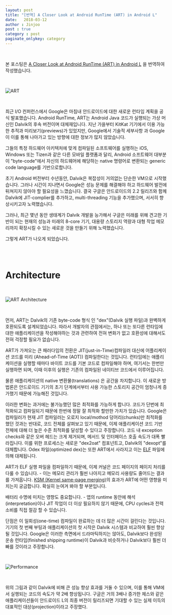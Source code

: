 ```yaml
---
layout: post
title: "[번역] A Closer Look at Android RunTime (ART) in Android L"
date:   2018-03-12
author : Jinjoo
post : true
category : post
paginate_onlykey: category
---
```

<br/>

본 포스팅은 [A Closer Look at Android RunTime (ART) in Android L] 을 번역하여 작성했습니다.

<br/>

![ART](https://images.anandtech.com/doci/8231/Android-L-ART_678x452.png)

<br/>

최근 I/O 컨퍼런스에서 Google은 마침내 안드로이드에 대한 새로운 런타임 계획을 공식 발표했습니다. Android RunTime, ART는 Android Java 코드가 실행되는 가상 머신인 Dalvik의 후속 버전이며 대체재입니다. 지난 가을부터 KitKat 기기에서 이용 가능한 추적과 미리보기(previews)가 있었지만, Google에서 기술적 세부사항 과 Google이 이를 통해 나아가고 있는 방향에 대한 정보가 많지 않았습니다.

그들의 특정 하드웨어 아키텍처에 맞게 컴파일된 소프트웨어를 실행하는 iOS, Windows 또는 Tizen과 같은 다른 모바일 플랫폼과 달리, Android 소프트웨어 대부분이 "byte-code"에서 자신의 하드웨어에 해당하는 native 명령어로 변환되는 generic code language를 기반으로합니다.

초기 Android 버전부터 수년동안, Dalvik은 복잡성이 거의없는 단순한 VM으로 시작했습니다. 그러나 시간이 지나면서 Google은 성능 문제를 해결해야 하고 하드웨어 발전에 뒤쳐지지 않아야 할 필요성을 느꼈습니다. 결국 구글은 안드로이드의 2.2 릴리즈와 함께 Dalvik에 JIT-complier를 추가하고, multi-threading 기능을 추가했으며, 서서히 향상시키고자 노력했습니다.

그러나, 최근 몇년 동안 생태계가 Dalvik 개발을 능가해서 구글은 미래를 위해 견고한 기반이 되는 현재의 성능과 미래의 8-core 기기, 대용량 스토리지 역량과 대형 작업 메모리까지 확장시킬 수 있는 새로운 것을 만들기 위해 노력했습니다.

그렇게 ART가 나오게 되었습니다.

<br/>

<br/>

# Architecture

<br/>

![ART Architecture](https://lh5.googleusercontent.com/MxH8wXEbpzjhfDzbDY52F8jp87ciFPaQxMPQN6xQvzRitaH_hQNarzkK90O3HYfieEPX8g1J2BlxmlSZwbAs5jrqiKeRNfnSmdW1OCKXG6DDmpDm_xA5XRGYDyuVx_50VA)

<br/>


먼저, ART는 Dalvik의 기존 byte-code 형식 인 "dex"(Dalvik 실행 파일)과 완벽하게 호환되도록 설계되었습니다. 따라서 개발자의 관점에서는, 하나 또는 또다른 런타임에 대한 애플리케이션을 작성해야하는 것과 관련하여 전혀 변화가 없고 호환성에 대해서도 전혀 걱정할 필요가 없습니다.

ART가 가져오는 큰 패러다임의 전환은 JIT(just-in-Time)컴파일러 대신에 어플리케이션 코드를  미리 (Ahead-of-Time (AOT)) 컴파일한다는 것입니다. 런타임에는 애플리케이션을 실행할 때마다 바이트 코드를 기본 코드로 컴파일해야 하며, 여기서는 한번만 실행하면 되며, 이때 이후의 실행은 기존의 컴파일된 네이티브 코드에서 이루어집니다.

물론 애플리케이션의 native 변환물(translations) 은 공간을 차지합니다. 이 새로운 방법론은  안드로이드 기기의 초기 단계에서부터 사용 가능한 스토리지 공간이 엄청나게 증가했기 때문에 가능해진 것입니다.

이러한 변화는 과거에는 불가능했던 많은 최적화를 가능하게 합니다. 코드가 단번에 최적화되고 컴파일되기 때문에 한번에 정말 잘 최적화 할만한 가치가 있습니다. Google은 컴파일러가 현재 JIT 컴파일러는 오로지 local/mothod 덩어리(chunks)만 최적화를 했던 것과는 반대로, 코드 전체를 살펴보고 있기 때문에, 이제 애플리케이션 코드 기반 전체에 대해 더 높은 수준 최적화를 달성할 수 있다고 주장합니다. 코드 내 exception checks와 같은 오버 헤드는 크게 제거되며, 메서드 및 인터페이스 호출 속도가 대폭 빨라집니다. 이를 위한 프로세스는 새로운 "dex2oat" 컴포넌트고, Dalvik의 "dexopt"를 대체합니다. Odex 파일(optimized dex)는 또한 ART에서 사라지고 이는 [ELF] 파일에 의해 대체됩니다.

ART가 ELF 실행 파일을 컴파일하기 때문에, 이제 커널은 코드 페이지의 페이지 처리를 다룰 수 ​​있습니다. - 이는 메모리 관리가 훨씬 나아지고 메모리 사용량도 줄어드는 결과를 가져옵니다. [KSM (Kernel same-page merging)]의 효과가 ART에 어떤 영향을 미치는지 궁금합니다. 확실히 눈여겨 봐야 할 부분입니다.

배터리 수명에 미치는 영향도 중요합니다. - 앱의 runtime 동안에 해석(interpretation)이나 JIT 작업이 더 이상 필요하지 않기 때문에, CPU cycles과 전력 소비를 직접 절감 할 수 있습니다.

단점은 이 일회성(one-time) 컴파일이 완료하는 데 더 많은 시간이 걸린다는 것입니다. 기기의 첫 번째 부팅과 애플리케이션의 첫 시작은 Dalvik 시스템과 비교하여 훨씬 향상 될 것입니다. Google은 이러한 측면에서 드라마틱하지는 않아도, Dalvik보다 완성된 운송 런타임(finished shipping runtime)이 Dalvik과 비슷하거나 Dalvik보다 훨씬 더 빠를 것이라고 주장합니다.

<br/>

![Performance](https://lh3.googleusercontent.com/V4HzsyjzVoNmCWC-CgSjD63oBIQdtDySbUDyi77YPQz_fZ4zjPKTYms9NMCj1T5yDu-WXTUGwPWy7DVyd1OPqLfFTbZ1-q1MxLEaLxsKeM5_O5aGI2KdsLHi55GYgTxvvQ)

<br/>

위의 그림과 같이 Dalvik에 비해 큰 성능 향상 효과를 거둘 수 있으며, 이를 통해 VM에서 실행되는 코드의 속도가 약 2배 향상됩니다. 구글은 거의 3배나 증가한 체스와 같은 애플리케이션들이 안드로이드 L의 최종 버전이 릴리즈되면 기대할 수 있는 실제 이득의 대표적인 대상(projection)이라고 주장했다.




[A Closer Look at Android RunTime (ART) in Android L]: https://www.anandtech.com/show/8231/a-closer-look-at-android-runtime-art-in-android-l

[ELF]: https://en.wikipedia.org/wiki/Executable_and_Linkable_Format

[KSM (Kernel same-page merging)]: https://en.wikipedia.org/wiki/Kernel_same-page_merging
